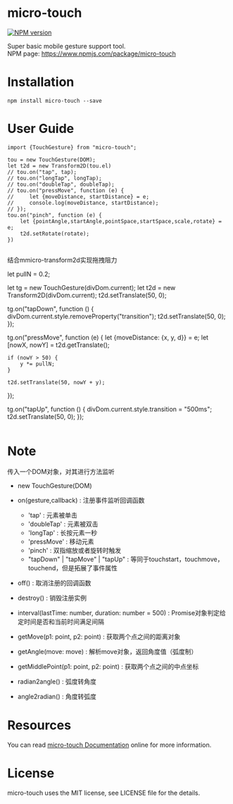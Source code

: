 # micro-touch

[![NPM version](https://img.shields.io/npm/v/micro-touch.svg)](https://www.npmjs.com/package/micro-touch)

Super basic mobile gesture support tool.   
NPM page: https://www.npmjs.com/package/micro-touch

# Installation

```
npm install micro-touch --save
```

# User Guide

```
import {TouchGesture} from "micro-touch";

tou = new TouchGesture(DOM);
let t2d = new Transform2D(tou.el)
// tou.on("tap", tap);
// tou.on("longTap", longTap);
// tou.on("doubleTap", doubleTap);
// tou.on("pressMove", function (e) {
//     let {moveDistance, startDistance} = e;
//     console.log(moveDistance, startDistance);
// });
tou.on("pinch", function (e) {
    let {pointAngle,startAngle,pointSpace,startSpace,scale,rotate} = e;
    t2d.setRotate(rotate);
})
```

```
```
结合mmicro-transform2d实现拖拽阻力

let pullN = 0.2;

let tg = new TouchGesture(divDom.current);
let t2d = new Transform2D(divDom.current);
t2d.setTranslate(50, 0);

tg.on("tapDown", function () {
    divDom.current.style.removeProperty("transition");
    t2d.setTranslate(50, 0);
});

tg.on("pressMove", function (e) {
    let {moveDistance: {x, y, d}} = e;
    let [nowX, nowY] = t2d.getTranslate();

    if (nowY > 50) {
        y *= pullN;
    }

    t2d.setTranslate(50, nowY + y);
});

tg.on("tapUp", function () {
    divDom.current.style.transition = "500ms";
    t2d.setTranslate(50, 0);
});
```
```

# Note

传入一个DOM对象，对其进行方法监听

- new TouchGesture(DOM)
    
- on(gesture,callback) : 注册事件监听回调函数
    - 'tap' : 元素被单击
    - 'doubleTap' : 元素被双击
    - 'longTap' : 长按元素一秒
    - 'pressMove' : 移动元素
    - 'pinch' : 双指缩放或者旋转时触发
    - "tapDown" | "tapMove" | "tapUp" : 等同于touchstart，touchmove，touchend，但是拓展了事件属性

- off() : 取消注册的回调函数
- destroy() : 销毁注册实例
- interval(lastTime: number, duration: number = 500) : Promise对象判定给定时间是否和当前时间满足间隔
- getMove(p1: point, p2: point) : 获取两个点之间的距离对象
- getAngle(move: move) : 解析move对象，返回角度值（弧度制）
- getMiddlePoint(p1: point, p2: point) : 获取两个点之间的中点坐标
- radian2angle() : 弧度转角度
- angle2radian() : 角度转弧度


# Resources

You can read [micro-touch Documentation](https://github.com/SystemLight/micro-touch) online for more information.

# License

micro-touch uses the MIT license, see LICENSE file for the details.
